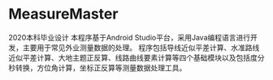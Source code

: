 # MeasureMaster
2020本科毕业设计
本程序基于Android Studio平台，采用Java编程语言进行开发，主要用于常见外业测量数据的处理。 程序包括导线近似平差计算、水准路线近似平差计算、大地主题正反算、线路曲线要素计算等四个基础模块以及包括度分秒转换，方位角计算，坐标正反算等测量数据处理工具。
